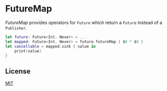 # FutureMap

_FutureMap_ provides operators for `Future` which return a `Future` instead of a `Publisher`.

```swift
let future: Future<Int, Never> = ...
let mapped: Future<Int, Never> = future.futureMap { $0 * $0 }
let cancellable = mapped.sink { value in
    print(value)
}
```

## License

[MIT](LICENSE)
